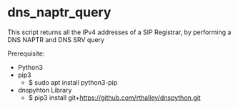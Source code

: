 # dns_naptr_query
This script returns all the IPv4 addresses of a SIP Registrar, by performing a DNS NAPTR and DNS SRV query 

Prerequisite:

- Python3
- pip3
  - $ sudo apt install python3-pip
- dnspyhton Library
  - $ pip3 install git+https://github.com/rthalley/dnspython.git

